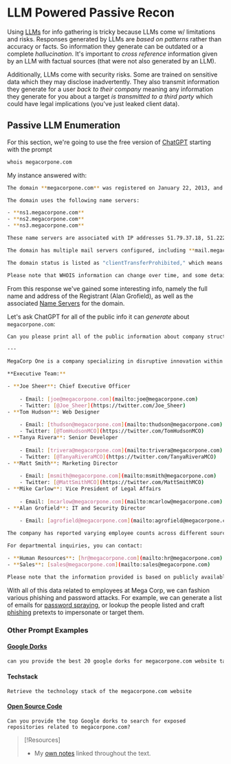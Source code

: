 
# LLM Powered Passive Recon
Using [LLMs](../../computers/concepts/AI/LLMs.md) for info gathering is tricky because LLMs come w/ limitations and risks. Responses generated by LLMs are *based on patterns* rather than accuracy or facts. So information they generate can be outdated or a complete *hallucination*. It's important to *cross reference* information given by an LLM with factual sources (that were not also generated by an LLM). 

Additionally, LLMs come with security risks. Some are trained on sensitive data which they may disclose inadvertently. They also transmit information they generate for a user *back to their company* meaning any information they generate for you about a target *is transmitted to a third party* which could have legal implications (you've just leaked client data).
## Passive LLM Enumeration
For this section, we're going to use the free version of [ChatGPT](https://chatgpt.com/auth/login?next=%2Fauth%2Flogin) starting with the prompt
```bash
whois megacorpone.com
```
My instance answered with:
```bash
The domain **megacorpone.com** was registered on January 22, 2013, and is set to expire on January 22, 2026. The registrant is listed as Alan Grofield of MegaCorpOne, located at 2 Old Mill St, Rachel, Nevada, 89001, United States. The domain is registered through GANDI SAS. citeturn0search0

The domain uses the following name servers:

- **ns1.megacorpone.com**
- **ns2.megacorpone.com**
- **ns3.megacorpone.com**

These name servers are associated with IP addresses 51.79.37.18, 51.222.39.63, and 66.70.207.180, respectively. citeturn0search6

The domain has multiple mail servers configured, including **mail.megacorpone.com**, **mail2.megacorpone.com**, **spool.mail.gandi.net**, and **fb.mail.gandi.net**. citeturn0search0

The domain status is listed as "clientTransferProhibited," which means the domain is locked to prevent unauthorized transfers. citeturn0search0

Please note that WHOIS information can change over time, and some details may be redacted for privacy reasons.
```
From this response we've gained some interesting info, namely the full name and address of the Registrant (Alan Grofield), as well as the associated [Name Servers](../../networking/DNS/DNS.md#Name%20Servers) for the domain. 

Let's ask ChatGPT for all of the public info it can *generate* about `megacorpone.com`:
```bash
Can you please print all of the public information about company structure and employees at megacorpone?

---

MegaCorp One is a company specializing in disruptive innovation within the nanotechnology industry, contributing to advancements in the medical, electronic, and commerce sectors. The company is headquartered at 2 Old Mill St, Rachel, Nevada, 89001, United States. citeturn0search0

**Executive Team:**

- **Joe Sheer**: Chief Executive Officer
    
    - Email: [joe@megacorpone.com](mailto:joe@megacorpone.com)
    - Twitter: [@Joe_Sheer](https://twitter.com/Joe_Sheer)
- **Tom Hudson**: Web Designer
    
    - Email: [thudson@megacorpone.com](mailto:thudson@megacorpone.com)
    - Twitter: [@TomHudsonMCO](https://twitter.com/TomHudsonMCO)
- **Tanya Rivera**: Senior Developer
    
    - Email: [trivera@megacorpone.com](mailto:trivera@megacorpone.com)
    - Twitter: [@TanyaRiveraMCO](https://twitter.com/TanyaRiveraMCO)
- **Matt Smith**: Marketing Director
    
    - Email: [msmith@megacorpone.com](mailto:msmith@megacorpone.com)
    - Twitter: [@MattSmithMCO](https://twitter.com/MattSmithMCO)
- **Mike Carlow**: Vice President of Legal Affairs
    
    - Email: [mcarlow@megacorpone.com](mailto:mcarlow@megacorpone.com)
- **Alan Grofield**: IT and Security Director
    
    - Email: [agrofield@megacorpone.com](mailto:agrofield@megacorpone.com)

The company has reported varying employee counts across different sources, with numbers ranging from 3 to 237 employees. citeturn0search3turn0search4

For departmental inquiries, you can contact:

- **Human Resources**: [hr@megacorpone.com](mailto:hr@megacorpone.com)
- **Sales**: [sales@megacorpone.com](mailto:sales@megacorpone.com)

Please note that the information provided is based on publicly available sources and may be subject to change.
```
With all of this data related to employees at Mega Corp, we can fashion various phishing and password attacks. For example, we can generate a list of emails for [password spraying](../../cybersecurity/TTPs/recon/password-spraying.md), or lookup the people listed and craft [phishing](../../cybersecurity/TTPs/delivery/phishing.md) pretexts to impersonate or target them.
### Other Prompt Examples
#### [Google Dorks](google-dorks.md)
```bash
can you provide the best 20 google dorks for megacorpone.com website tailored for a penetration test?
```
#### Techstack
```
Retrieve the technology stack of the megacorpone.com website
```
#### [Open Source Code](open-source-code.md)
```
Can you provide the top Google dorks to search for exposed repositories related to megacorpone.com?
```

> [!Resources]
> - My [own notes](https://github.com/trshpuppy/obsidian-notes) linked throughout the text.
